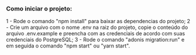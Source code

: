 ### Como iniciar o projeto:

1 - Rode o comando "npm install" para baixar as dependencias do projeto;
2 - Crie um arquivo com o nome .env na raiz do projeto, copie o conteúdo do arquivo .env.example e preencha com as credenciais de acordo com suas credenciais do PostgreSQL;
3 - Rode o comando "adonis migration:run" e em seguida o comando "npm start" ou "yarn start".
